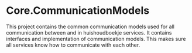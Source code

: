 # Core.CommunicationModels
This project contains the common communication models used for all communication between and in huishoudboekje services.
It contains interfaces and implementation of communication models. This makes sure all services know how to communicate with each other.
